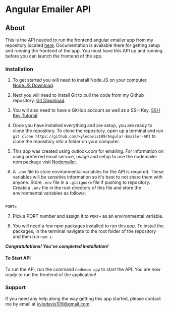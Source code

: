 # Angular Emailer API

## About
This is the API needed to run the frontend angular emailer app from my repository located [here](https://github.com/kyledavis109/Angular-Emailer). Documentation is available there for getting setup and running the frontend of the app. You must have this API up and running before you can launch the frontend of the app.

### Installation

1. To get started you will need to install Node.JS on your computer. [Node.JS Download](https://nodejs.org/en/download/).

2. Next you will need to install Git to pull the code from my Github repository. [Git Download](https://git-scm.com/downloads).

3. You will also need to have a GitHub account as well as a SSH Key. [SSH Key Tutorial](https://docs.github.com/en/authentication/connecting-to-github-with-ssh/generating-a-new-ssh-key-and-adding-it-to-the-ssh-agent).

4. Once you have installed everything and are setup, you are ready to clone the repository. To clone the repository, open up a terminal and run `git clone https://github.com/kyledavis109/Angular-Emailer-API` to clone the repository into a folder on your computer.

5. This app was created using outlook.com for emailing. For information on using preferred email service, usage and setup to use the nodemailer npm package visit [Nodemailer](https://nodemailer.com/message/).

6. A `.env` file to store environmental variables for the API is required. These variables will be sensitive information so it's best to not share them with anyone. Store `.env` file in a `.gitignore` file if pushing to repository. Create a `.env` file in the root directory of this file and store the environmental variables as follows:

```

PORT=

```

7. Pick a PORT number and assign it to `PORT=` as an environmental variable.

8.  You will need a few npm packages installed to run this app. To install the packages, in the terminal navigate to the root folder of the repository and then run `npm i`.

***Congratulations! You've completed installation!*** 

#### To Start API
To run the API, run the command `nodemon app` to start the API. You are now ready to run the frontend of the application!

### Support
If you need any help along the way getting this app started, please contact me by email at kyledavis109@gmail.com.